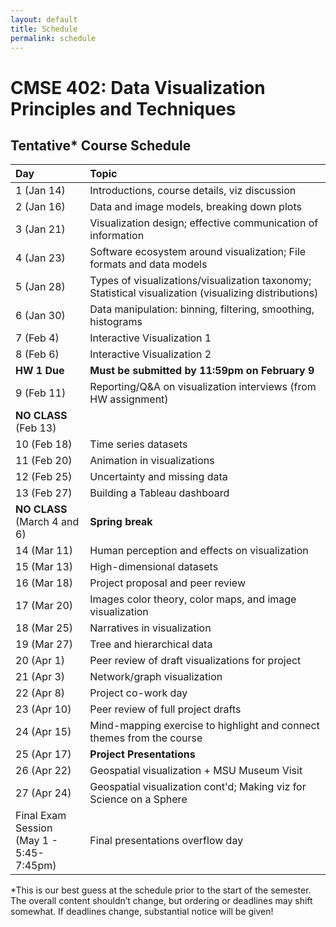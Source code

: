 ```yaml
---
layout: default
title: Schedule
permalink: schedule
---
```


# CMSE 402: Data Visualization Principles and Techniques
## Tentative* Course Schedule

| Day | Topic |
| :-- | :---- |
| 1 (Jan 14) | Introductions, course details, viz discussion |
| 2 (Jan 16) | Data and image models, breaking down plots |
| 3 (Jan 21) | Visualization design; effective communication of information |
| 4 (Jan 23) | Software ecosystem around visualization; File formats and data models |
| 5 (Jan 28) | Types of visualizations/visualization taxonomy; Statistical visualization (visualizing distributions) |
| 6 (Jan 30) |Data manipulation: binning, filtering, smoothing, histograms |
| 7 (Feb 4)	 | Interactive Visualization 1 |
| 8 (Feb 6)	 | Interactive Visualization 2 |
| **HW 1 Due** | **Must be submitted by 11:59pm on February 9** |
| 9 (Feb 11) | Reporting/Q&A on visualization interviews (from HW assignment) |
| **NO CLASS**<br>(Feb 13) |  |	
| 10 (Feb 18) |	Time series datasets |
| 11 (Feb 20) |	Animation in visualizations |
| 12 (Feb 25) | Uncertainty and missing data |	
| 13 (Feb 27) |	Building a Tableau dashboard |
| **NO CLASS**<br>(March 4 and 6) | **Spring break** |
| 14 (Mar 11) |	Human perception and effects on visualization | 	
| 15 (Mar 13) |	High-dimensional datasets |
| 16 (Mar 18) |	Project proposal and peer review |
| 17 (Mar 20) |	Images color theory, color maps, and image visualization |
| 18 (Mar 25) |	Narratives in visualization |
| 19 (Mar 27) |	Tree and hierarchical data |
| 20 (Apr 1)  |	Peer review of draft visualizations for project |
| 21 (Apr 3)  |	Network/graph visualization |
| 22 (Apr 8)  |	Project co-work day |
| 23 (Apr 10) |	Peer review of full project drafts |
| 24 (Apr 15) |	Mind-mapping exercise to highlight and connect themes from the course |
| 25 (Apr 17) |	**Project Presentations** |
| 26 (Apr 22) |	Geospatial visualization + MSU Museum Visit |
| 27 (Apr 24) | Geospatial visualization cont'd; Making viz for Science on a Sphere |
| Final Exam Session<br>(May 1 - 5:45-7:45pm) | Final presentations overflow day |

\*This is our best guess at the schedule prior to the start of the semester. The overall content shouldn’t change, but ordering or deadlines may shift somewhat. If deadlines change, substantial notice will be given!